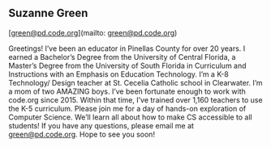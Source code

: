 ## Suzanne Green

[green@pd.code.org](mailto: green@pd.code.org)

Greetings! I’ve been an educator in Pinellas County for over 20 years. I earned a Bachelor’s Degree from the University of Central Florida, a Master’s Degree from the University of South Florida in Curriculum and Instructions with an Emphasis on Education Technology. I’m a K-8 Technology/ Design teacher at St. Cecelia Catholic school in Clearwater. I’m a mom of two AMAZING boys. I’ve been fortunate enough to work with code.org since 2015. Within that time, I’ve trained over 1,160 teachers to use the K-5 curriculum. Please join me for a day of hands-on exploration of Computer Science. We’ll learn all about how to make CS accessible to all students! If you have any questions, please email me at green@pd.code.org. Hope to see you soon!